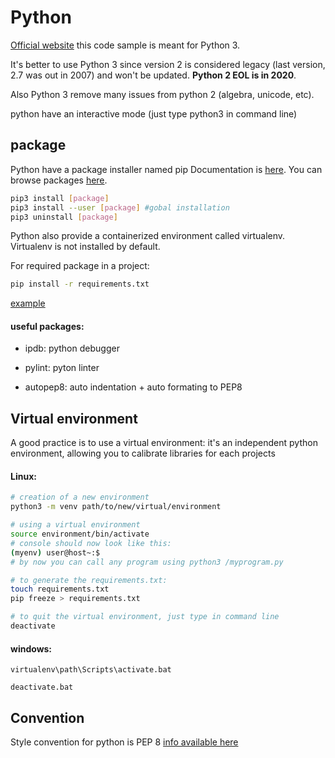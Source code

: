 # Python

[Official website](https://www.python.org/)
this code sample is meant for Python 3.

It's better to use Python 3 since version 2 is considered legacy (last version, 2.7 was out in 2007) and won't be updated. **Python 2 EOL is in 2020**.

Also Python 3 remove many issues from python 2 (algebra, unicode, etc).

python have an interactive mode (just type python3 in command line)

## package

Python have a package installer named pip
Documentation is [here](https://pip.pypa.io/en/stable/).
You can browse packages [here](https://pypi.python.org/pypi).

```bash
pip3 install [package]
pip3 install --user [package] #gobal installation
pip3 uninstall [package]
```

Python also provide a containerized environment called virtualenv.
Virtualenv is not installed by default.

For required package in a project:

```bash
pip install -r requirements.txt
```

[example](example-requirements.txt)

#### useful packages:
- ipdb: python debugger

- pylint: pyton linter

- autopep8: auto indentation + auto formating to PEP8
## Virtual environment

A good practice is to use a virtual environment: it's an independent python environment, allowing you to calibrate libraries for each projects

#### Linux:
```bash
# creation of a new environment
python3 -m venv path/to/new/virtual/environment

# using a virtual environment
source environment/bin/activate
# console should now look like this:
(myenv) user@host~:$
# by now you can call any program using python3 /myprogram.py

# to generate the requirements.txt:
touch requirements.txt
pip freeze > requirements.txt

# to quit the virtual environment, just type in command line
deactivate
```

#### windows:
```batch
virtualenv\path\Scripts\activate.bat

deactivate.bat
```

## Convention

Style convention for python is PEP 8
[info available here](https://www.python.org/dev/peps/pep-0008/)
